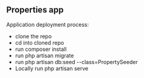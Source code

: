 ## Properties app

Application deployment process:

- clone the repo
- cd into cloned repo
- run composer install
- run php artisan migrate
- run php artisan db:seed --class=PropertySeeder
- Locally run php artisan serve
